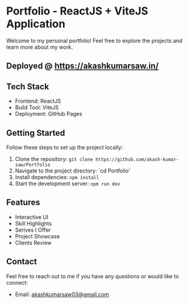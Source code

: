 # Portfolio - ReactJS + ViteJS Application

Welcome to my personal portfolio! Feel free to explore the projects and learn more about my work.

## Deployed @ https://akashkumarsaw.in/

## Tech Stack

- Frontend: ReactJS
- Build Tool: ViteJS
- Deployment: GitHub Pages 

## Getting Started

Follow these steps to set up the project locally:

1. Clone the repository: `git clone https://github.com/akash-kumar-saw/Portfolio`
2. Navigate to the project directory: `cd Portfolio'
3. Install dependencies: `npm install`
4. Start the development server: `npm run dev`

## Features

- Interactive UI
- Skill Highlights
- Serives I Offer
- Project Showcase
- Clients Review

## Contact

Feel free to reach out to me if you have any questions or would like to connect:

- Email: akashkumarsaw03@gmail.com
